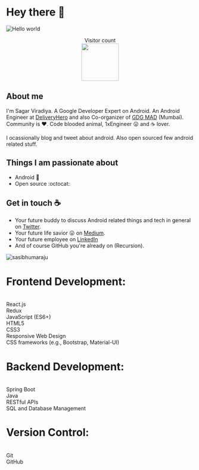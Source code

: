 # Hey there :wave:

<img src="https://media.licdn.com/dms/image/C5612AQH9IZXiUN0ekg/article-inline_image-shrink_1500_2232/0/1561363494826?e=1706745600&v=beta&t=R3NKiy3lJpK-ARdILSZJi00NE_ejY7TLPkhrsUvgrCk" alt="Hello world">

<p align="center" width="200px"> 
  Visitor count<br>
  <img width="100px" src="https://profile-counter.glitch.me/sagar-viradiya/count.svg" />
</p>

## About me

I'm Sagar Viradiya. A Google Developer Expert on Android. An Android Engineer at [DeliveryHero](https://www.deliveryhero.com/) and also Co-organizer of [GDG MAD](https://gdgmad.com/) (Mumbai). Community is :heart:. Code blooded animal, 1xEngineer :stuck_out_tongue: and :coffee: lover. 

I ocassionally blog and tweet about android. Also open sourced few android related stuff.  


## Things I am passionate about

- Android :robot:
- Open source :octocat:

## Get in touch :coffee:

- Your future buddy to discuss Android related things and tech in general on [Twitter](https://twitter.com/viradiya_sagar).
- Your future life savior :stuck_out_tongue: on [Medium](https://medium.com/@sagarviradiya).
- Your future employee on [LinkedIn](https://www.linkedin.com/in/sagarviradiya)
- And of course GitHub you're already on (Recursion).


<!--
**sagar-viradiya/sagar-viradiya** is a ✨ _special_ ✨ repository because its `README.md` (this file) appears on your GitHub profile.

Here are some ideas to get you started:

- 🔭 I’m currently working on ...
- 🌱 I’m currently learning ...
- 👯 I’m looking to collaborate on ...
- 🤔 I’m looking for help with ...
- 💬 Ask me about ...
- 📫 How to reach me: ...
- 😄 Pronouns: ...
- ⚡ Fun fact: ...
-->





<p align="left"> <img src="https://komarev.com/ghpvc/?username=sasibhumaraju&label=Visitors&color=0e75b6&style=flat" alt="sasibhumaraju" /> </p>

<h5 align="left" font-family: "Trebuchet MS", "Lucida Grande", "Lucida Sans Unicode", "Lucida Sans", Tahoma, sans-serif; font-size: 54px; font-weight: 900; line-height: 50.4px;> 
  
<h1>Frontend Development:</h1>
<br>
React.js
<br>
Redux
<br>
JavaScript (ES6+)
<br>
HTML5
<br>
CSS3
<br>
Responsive Web Design
<br>
CSS frameworks (e.g., Bootstrap, Material-UI)
<br>

<h1>Backend Development:</h1>
<br>
Spring Boot
<br>
Java
<br>
RESTful APIs
<br>
SQL and Database Management
<br>

<h1>Version Control:</h1>
<br>
Git
<br>
GitHub
<br>
</h5>


